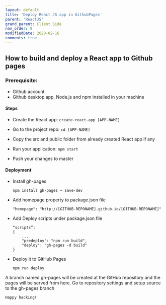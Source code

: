 ```yaml
---
layout: default
title: 'Deploy React JS app in GithubPages'
parent: 'ReactJS'
grand_parent: Client Side
nav_order: 9
modifiedDate: 2020-02-16
comments: true
---
```


## How to build and deploy a React app to Github pages

### Prerequisite:
* Github account
* Github desktop app, Node.js and npm installed in your machine

#### Steps
* Create the React app:     `create-react-app [APP-NAME]`
    
* Go to the project repo:    `cd [APP-NAME]`
* Copy the src and public folder from already created React app if any
* Run your application:     `npm start`
* Push your changes to master

#### Deployment
* Install gh-pages
    ~~~
    npm install gh-pages — save-dev
    ~~~

* Add homepage property to package.json file
    ~~~
    "homepage": "http://[GITHUB-REPONAME].github.io/[GITHUB-REPONAME]"
    ~~~
* Add Deploy scripts under package.json file
    ~~~
    “scripts”: 
    {
        ...
        "predeploy": "npm run build",
        "deploy": "gh-pages -d build"
    }
    ~~~
* Deploy it to GitHub Pages
    ~~~
    npm run deploy
    ~~~

A branch named gh-pages will be created at the GitHub repository and the pages will be served from here. 
Go to repository settings and setup source to the gh-pages branch

`Happy hacking!`



